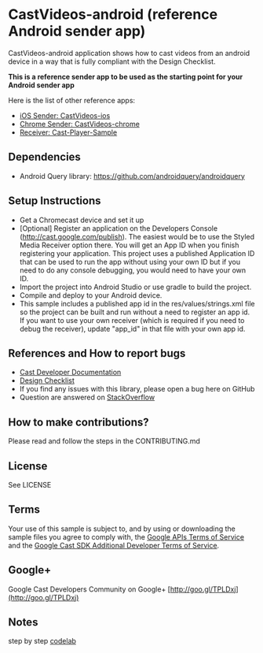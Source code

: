 # CastVideos-android (reference Android sender app)

CastVideos-android application shows how to cast videos from an android device in a way that is fully compliant with the Design Checklist.

**This is a reference sender app to be used as the starting point for your Android sender app**

Here is the list of other reference apps:
* [iOS Sender: CastVideos-ios](https://github.com/googlecast/CastVideos-ios)
* [Chrome Sender: CastVideos-chrome](https://github.com/googlecast/CastVideos-chrome)
* [Receiver: Cast-Player-Sample](https://github.com/googlecast/Cast-Player-Sample)

## Dependencies
* Android Query library: https://github.com/androidquery/androidquery

## Setup Instructions
* Get a Chromecast device and set it up
* [Optional] Register an application on the Developers Console (http://cast.google.com/publish). The easiest would be to use the Styled Media Receiver option there.
You will get an App ID when you finish registering your application. This project uses a published Application ID that
can be used to run the app without using your own ID but if you need to do any console debugging, you would need
to have your own ID.
* Import the project into Android Studio or use gradle to build the project.
* Compile and deploy to your Android device.
* This sample includes a published app id in the res/values/strings.xml file so the project can be built and run without a need
   to register an app id. If you want to use your own receiver (which is required if you need to debug the receiver),
    update "app_id" in that file with your own app id.

## References and How to report bugs
* [Cast Developer Documentation](http://developers.google.com/cast/)
* [Design Checklist](http://developers.google.com/cast/docs/design_checklist)
* If you find any issues with this library, please open a bug here on GitHub
* Question are answered on [StackOverflow](http://stackoverflow.com/questions/tagged/google-cast)

## How to make contributions?
Please read and follow the steps in the CONTRIBUTING.md

## License
See LICENSE

## Terms
Your use of this sample is subject to, and by using or downloading the sample files you agree to comply with, the [Google APIs Terms of Service](https://developers.google.com/terms/) and the [Google Cast SDK Additional Developer Terms of Service](https://developers.google.com/cast/docs/terms/).

## Google+
Google Cast Developers Community on Google+ [http://goo.gl/TPLDxj](http://goo.gl/TPLDxj)

## Notes
step by step [codelab](https://codelabs.developers.google.com/codelabs/cast-videos-android/#1)
